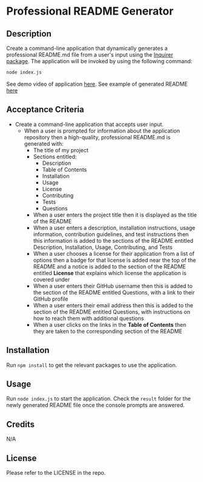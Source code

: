 # Professional README Generator

## Description

Create a command-line application that dynamically generates a professional README.md file from a user's input using the [Inquirer package](https://www.npmjs.com/package/inquirer). The application will be invoked by using the following command:

```bash
node index.js
```

See demo video of application [here](https://drive.google.com/file/d/1-yvzq-EMyLQ-UCID0pQXjWBDjhUA9Ua1/view?usp=sharing).
See example of generated README [here](https://github.com/Whefert/readme-generator/blob/main/result/README.md)

## Acceptance Criteria

- Create a command-line application that accepts user input.
  - When a user is prompted for information about the application repository then a high-quality, professional README.md is generated with:
    - The title of my project
    - Sections entitled:
      - Description
      - Table of Contents
      - Installation
      - Usage
      - License
      - Contributing
      - Tests
      - Questions
    - When a user enters the project title then it is displayed as the title of the README
    - When a user enters a description, installation instructions, usage information, contribution guidelines, and test instructions then this information is added to the sections of the README entitled Description, Installation, Usage, Contributing, and Tests
    - When a user chooses a license for their application from a list of options then a badge for that license is added near the top of the README and a notice is added to the section of the README entitled **License** that explains which license the application is covered under
    - When a user enters their GitHub username then this is added to the section of the README entitled Questions, with a link to their GitHub profile
    - When a user enters their email address then this is added to the section of the README entitled Questions, with instructions on how to reach them with additional questions
    - When a user clicks on the links in the **Table of Contents** then they are taken to the corresponding section of the README

## Installation

Run `npm install` to get the relevant packages to use the application.

## Usage

Run `node index.js` to start the application. Check the `result` folder for the newly generated README file once the console prompts are answered.

## Credits

N/A

## License

Please refer to the LICENSE in the repo.
